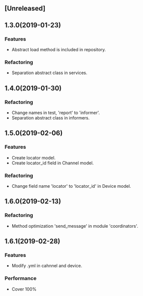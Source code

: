 ## [Unreleased]

## 1.3.0(2019-01-23)
### Features
- Abstract load method is included in repository.
### Refactoring
- Separation abstract class in services.

## 1.4.0(2019-01-30)
### Refactoring
- Change names in test, 'report' to 'informer'.
- Separation abstract class in informers.

## 1.5.0(2019-02-06)
### Features
- Create locator model.
- Create locator_id field in Channel model.
### Refactoring
- Change field name 'locator' to 'locator_id' in Device model.

## 1.6.0(2019-02-13)
### Refactoring
- Method optimization 'send_message' in module 'coordinators'.

## 1.6.1(2019-02-28)
### Features
- Modify .yml in cahnnel and device.
### Performance
- Cover 100%
